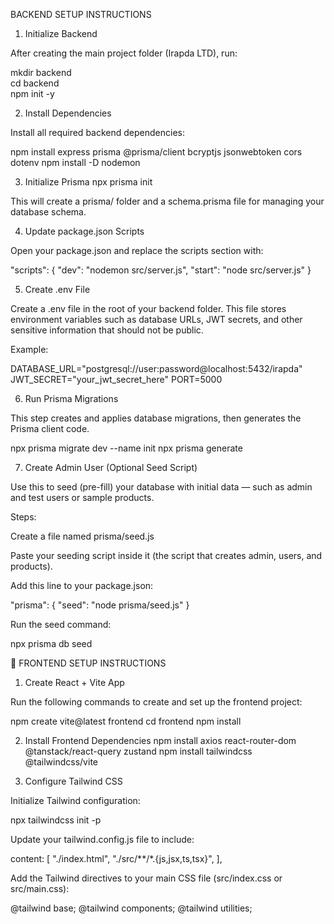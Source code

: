 BACKEND SETUP INSTRUCTIONS
  1. Initialize Backend

  After creating the main project folder (Irapda LTD), run:

  mkdir backend  
  cd backend  
  npm init -y  

2. Install Dependencies

Install all required backend dependencies:

npm install express prisma @prisma/client bcryptjs jsonwebtoken cors dotenv
npm install -D nodemon

3. Initialize Prisma
npx prisma init


This will create a prisma/ folder and a schema.prisma file for managing your database schema.

4. Update package.json Scripts

Open your package.json and replace the scripts section with:

"scripts": {
  "dev": "nodemon src/server.js",
  "start": "node src/server.js"
}

5. Create .env File

Create a .env file in the root of your backend folder.
This file stores environment variables such as database URLs, JWT secrets, and other sensitive information that should not be public.

Example:

DATABASE_URL="postgresql://user:password@localhost:5432/irapda"
JWT_SECRET="your_jwt_secret_here"
PORT=5000

6. Run Prisma Migrations

This step creates and applies database migrations, then generates the Prisma client code.

npx prisma migrate dev --name init
npx prisma generate

7. Create Admin User (Optional Seed Script)

Use this to seed (pre-fill) your database with initial data — such as admin and test users or sample products.

Steps:

Create a file named prisma/seed.js

Paste your seeding script inside it (the script that creates admin, users, and products).

Add this line to your package.json:

"prisma": {
  "seed": "node prisma/seed.js"
}


Run the seed command:

npx prisma db seed

🧩 FRONTEND SETUP INSTRUCTIONS
1. Create React + Vite App

Run the following commands to create and set up the frontend project:

npm create vite@latest frontend
cd frontend
npm install

2. Install Frontend Dependencies
npm install axios react-router-dom @tanstack/react-query zustand
npm install tailwindcss @tailwindcss/vite

3. Configure Tailwind CSS

Initialize Tailwind configuration:

npx tailwindcss init -p


Update your tailwind.config.js file to include:

content: [
  "./index.html",
  "./src/**/*.{js,jsx,ts,tsx}",
],


Add the Tailwind directives to your main CSS file (src/index.css or src/main.css):

@tailwind base;
@tailwind components;
@tailwind utilities;
